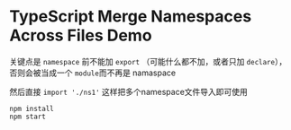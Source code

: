 TypeScript Merge Namespaces Across Files Demo
===========================

关键点是 `namespace` 前不能加 `export` （可能什么都不加，或者只加 `declare`），否则会被当成一个 `module`而不再是 namaspace

然后直接 `import './ns1'` 这样把多个namespace文件导入即可使用

```
npm install
npm start
```
